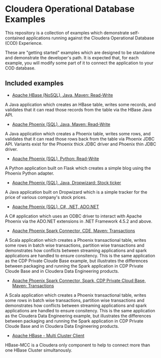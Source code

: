 # Cloudera Operational Database Examples

This repository is a collection of examples which demonstrate self-contained applications
running against the Cloudera Operational Database (COD) Experience.

These are "getting started" examples which are designed to be standalone and demonstrate
the developer's path. It is expected that, for each example, you will modify some part
of it to connect the application to your COD database.

## Included examples

* [Apache HBase (NoSQL), Java, Maven: Read-Write](hbase-read-write/README.md)

A Java application which creates an HBase table, writes some records, and validates that
it can read those records from the table via the HBase Java API.

* [Apache Phoenix (SQL), Java, Maven: Read-Write](phoenix-read-write/README.md)

A Java application which creates a Phoenix table, writes some rows, and validates that
it can read those rows back from the table via Phoenix JDBC API. Variants exist for the
Phoenix thick JDBC driver and Phoenix thin JDBC driver.

* [Apache Phoenix (SQL), Python: Read-Write](phoenixdb-read-write/README.md)

A Python application built on Flask which creates a simple blog using the Phoenix
Python adapter.

* [Apache Phoenix (SQL), Java, Dropwizard: Stock ticker](phoenix-stock-ticker/README.md)

A Java application built on Dropwizard which is a simple tracker for the price of
various company's stock prices.

* [Apache Phoenix (SQL), C#, .NET, ADO.NET](phoenix-odbc-net-read-write/README.md)

A C# application which uses an ODBC driver to interact with Apache Phoenix via the ADO.NET
extensions in .NET Framework 4.5.2 and above.

* [Apache Phoenix Spark Connector, CDE, Maven: Transactions](phoenix-spark-transactions/README.md)

A Scala application which creates a Phoenix transactional table, writes some rows
in batch wise transactions, partition wise transactions and demonstrates
how conflicts between streaming applications and spark applications are handled to ensure consitency.
This is the same application as the CDP Private Cloude Base example, but illustrates the differences 
between packaging and running the Spark application in CDP Private Cloude Base and in Cloudera Data Engineering products.

* [Apache Phoenix Spark Connector, Spark, CDP Private Cloud Base, Maven: Transactions](phoenix-spark-transactions/README.CDP.md)

A Scala application which creates a Phoenix transactional table, writes some rows
in batch wise transactions, partition wise transactions and demonstrates
how conflicts between streaming applications and spark applications are handled to ensure consitency.
This is the same application as the Cloudera Data Engineering example, but illustrates the differences
 between packaging and running the Spark application in CDP Private Cloude Base and in Cloudera Data Engineering products.

* [Apache HBase - Multi Cluster Client](hbase-mcc/README.md)

HBase-MCC is a Cloudera only component to help to connect more than one HBase Cluster simultanously.
